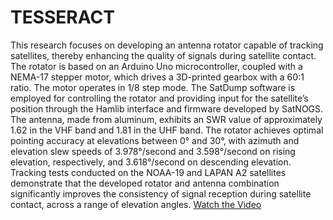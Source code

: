 # TESSERACT
This research focuses on developing an antenna rotator capable of tracking satellites, thereby enhancing the quality of signals during satellite contact. The rotator is based on an Arduino Uno microcontroller, coupled with a NEMA-17 stepper motor, which drives a 3D-printed gearbox with a 60:1 ratio. The motor operates in 1/8 step mode. The SatDump software is employed for controlling the rotator and providing input for the satellite’s position through the Hamlib interface and firmware developed by SatNOGS. The antenna, made from aluminum, exhibits an SWR value of approximately 1.62 in the VHF band and 1.81 in the UHF band. The rotator achieves optimal pointing accuracy at elevations between 0° and 30°, with azimuth and elevation slew speeds of 3.978°/second and 3.598°/second on rising elevation, respectively, and 3.618°/second on descending elevation. Tracking tests conducted on the NOAA-19 and LAPAN A2 satellites demonstrate that the developed rotator and antenna combination significantly improves the consistency of signal reception during satellite contact, across a range of elevation angles.
[Watch the Video](TESSERACTWORKED.mp4)
